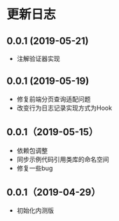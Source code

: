 
# 更新日志

## 0.0.1 (2019-05-21)

* 注解验证器实现

## 0.0.1 (2019-05-19)

* 修复前端分页查询适配问题
* 改变行为日志记录实现方式为Hook

## 0.0.1（2019-05-15）

* 依赖包调整
* 同步示例代码引用类库的命名空间
* 修复一些bug

## 0.0.1（2019-04-29）

* 初始化内测版
